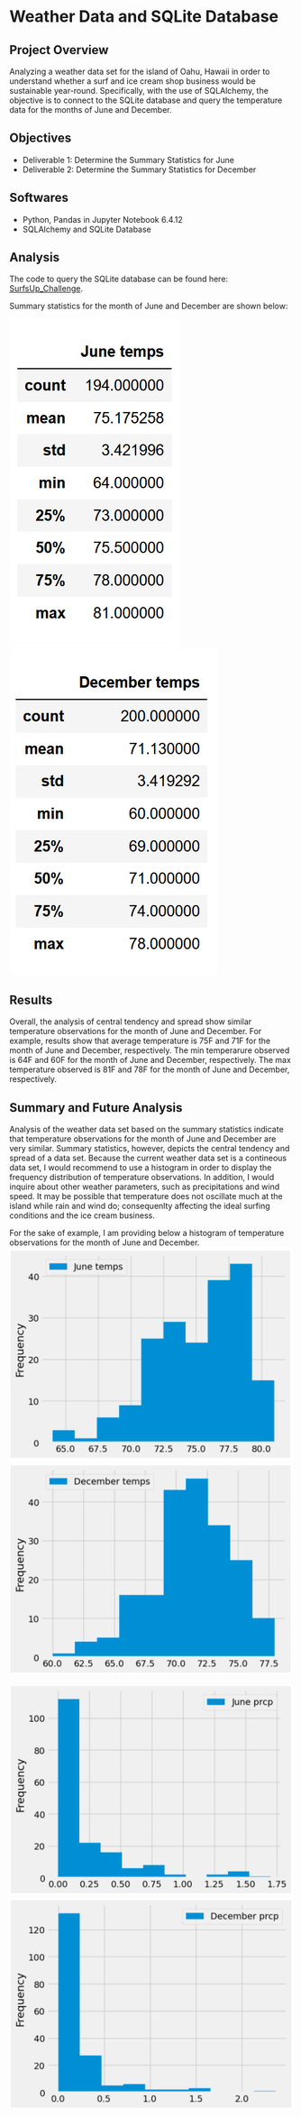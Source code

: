 # Weather Data and SQLite Database

## Project Overview
Analyzing a weather data set for the island of Oahu, Hawaii in order to understand whether a surf and ice cream shop business would be sustainable year-round. Specifically, with the use of SQLAlchemy, the objective is to connect to the SQLite database and query the temperature data for the months of June and December.

## Objectives
- Deliverable 1: Determine the Summary Statistics for June
- Deliverable 2: Determine the Summary Statistics for December

## Softwares
- Python, Pandas in Jupyter Notebook 6.4.12
- SQLAlchemy and SQLite Database

## Analysis
The code to query the SQLite database can be found here: [SurfsUp_Challenge](https://github.com/MSF2141/surfs_up/blob/57d6433a479e5c4293fef094ede3de805ea0ce68/SurfsUp_Challenge.ipynb).

Summary statistics for the month of June and December are shown below:

![June%20temps](https://github.com/MSF2141/surfs_up/blob/052482211893bf9297fb72676bf727fce9b49dc6/June%20temps.png) ![December%20temps](https://github.com/MSF2141/surfs_up/blob/3772d6d781630978919ec9c4cd865b377f04c275/December%20temps.png)

## Results
Overall, the analysis of central tendency and spread show similar temperature observations for the month of June and December. For example, results show that average temperature is 75F and 71F for the month of June and December, respectively. The min temperarure observed is 64F and 60F for the month of June and December, respectively. The max temperature observed is 81F and 78F for the month of June and December, respectively. 

## Summary and Future Analysis
Analysis of the weather data set based on the summary statistics indicate that temperature observations for the month of June and December are very similar. Summary statistics, however, depicts the central tendency and spread of a data set. Because the current weather data set is a contineous data set, I would recommend to use a histogram in order to display the frequency distribution of temperature observations. In addition, I would inquire about other weather parameters, such as precipitations and wind speed. It may be possible that temperature does not oscillate much at the island while rain and wind do; consequenlty affecting the ideal surfing conditions and the ice cream business.

For the sake of example, I am providing below a histogram of temperature observations for the month of June and December. 
![June%20temps](https://github.com/MSF2141/surfs_up/blob/003b03c034175d6f9ee8fc8107d2e17c96106770/June%20temps_histogram.png) ![December%20temps_histogram](https://github.com/MSF2141/surfs_up/blob/95044b0ba0fc9f1abaeb03d7f422482e1bc539eb/December%20temps_histogram.png)

![June%20prcp_histogram](https://github.com/MSF2141/surfs_up/blob/50162dc2b3f15fedd9c91f511c3c73add02c8d77/June%20prcp_histogram.png) ![December%20prcp_histogram](https://github.com/MSF2141/surfs_up/blob/bb55a39a448c2d193c9e19fd770831bddcde90ae/December%20prcp_histogram.png)

